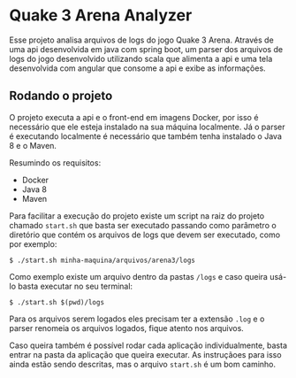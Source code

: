 # Quake 3 Arena Analyzer

Esse projeto analisa arquivos de logs do jogo Quake 3 Arena. Através de uma api desenvolvida em java com spring boot, um parser dos arquivos de logs do jogo desenvolvido utilizando scala que alimenta a api e uma tela desenvolvida com angular que consome a api e exibe as informações.

## Rodando o projeto

O projeto executa a api e o front-end em imagens Docker, por isso é necessário que ele esteja instalado na sua máquina localmente. Já o parser é executando localmente é necessário que também tenha instalado o Java 8 e o Maven.

Resumindo os requisitos:
* Docker
* Java 8
* Maven

Para facilitar a execução do projeto existe um script na raiz do projeto chamado `start.sh` que basta ser executado passando como parâmetro o diretório que contém os arquivos de logs que devem ser executado, como por exemplo:

`$ ./start.sh minha-maquina/arquivos/arena3/logs`

Como exemplo existe um arquivo dentro da pastas `/logs` e caso queira usá-lo basta executar no seu terminal:

`$ ./start.sh $(pwd)/logs`

Para os arquivos serem logados eles precisam ter a extensão `.log` e o parser renomeia os arquivos logados, fique atento nos arquivos.

Caso queira também é possível rodar cada aplicação individualmente, basta entrar na pasta da aplicação que queira executar. As instruçãoes para isso ainda estão sendo descritas, mas o arquivo `start.sh` é um bom caminho.
